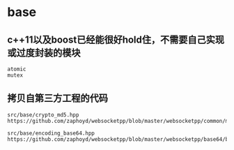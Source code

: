 # base

## c++11以及boost已经能很好hold住，不需要自己实现或过度封装的模块

```
atomic
mutex
```

## 拷贝自第三方工程的代码

```
src/base/crypto_md5.hpp
https://github.com/zaphoyd/websocketpp/blob/master/websocketpp/common/md5.hpp

src/base/encoding_base64.hpp
https://github.com/zaphoyd/websocketpp/blob/master/websocketpp/base64/base64.hpp
```
